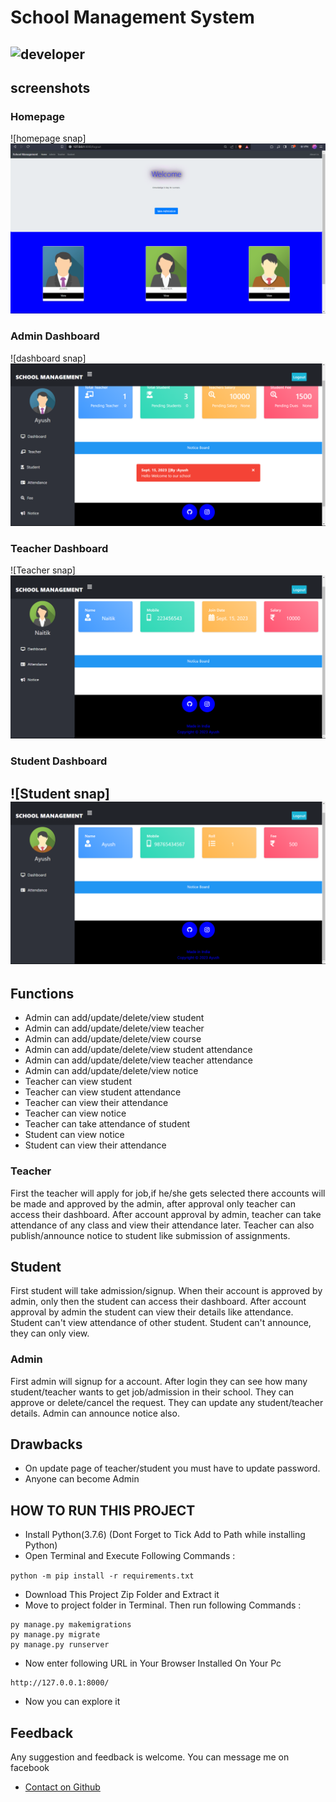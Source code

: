 # School Management System

![developer](https://img.shields.io/badge/Developed%20By%20%3A-Ayush-red)
---
## screenshots
### Homepage
![homepage snap]![Alt text](static/images/Screenshots/Home.png)
### Admin Dashboard
![dashboard snap]![Alt text](static/images/Screenshots/Admin.png)
### Teacher Dashboard
![Teacher snap]![Alt text](static/images/Screenshots/Tutor.png)
### Student Dashboard
![Student snap]![Alt text](static/images/Screenshots/Student.png)
---

## Functions

- Admin can add/update/delete/view student
- Admin can add/update/delete/view teacher
- Admin can add/update/delete/view course
- Admin can add/update/delete/view student attendance
- Admin can add/update/delete/view teacher attendance
- Admin can add/update/delete/view notice
- Teacher can view student
- Teacher can view student attendance
- Teacher can view their attendance
- Teacher can view notice
- Teacher can take attendance of student
- Student can view notice
- Student can view their attendance

### Teacher
First the teacher will apply for job,if he/she gets selected there accounts will be made and approved by the admin, after approval only teacher can access their dashboard.
After account approval by admin, teacher can take attendance of any class and view their attendance later.
Teacher can also publish/announce notice to student like submission of assignments.

## Student
First student will take admission/signup.
When their account is approved by admin, only then the student can access their dashboard.
After account approval by admin the student can view their details like attendance.
Student can't view attendance of other student.
Student can't announce, they can only view.

### Admin
First admin will signup for a account.
After login they can see how many student/teacher wants to get job/admission in their school.
They can approve or delete/cancel the request.
They can update any student/teacher details.
Admin can announce notice also.


## Drawbacks
- On update page of teacher/student you must have to update password.
- Anyone can become Admin

## HOW TO RUN THIS PROJECT
- Install Python(3.7.6) (Dont Forget to Tick Add to Path while installing Python)
- Open Terminal and Execute Following Commands :

``` python -m pip install -r requirements.txt ```


- Download This Project Zip Folder and Extract it
- Move to project folder in Terminal. Then run following Commands :
```
py manage.py makemigrations
py manage.py migrate
py manage.py runserver
```
- Now enter following URL in Your Browser Installed On Your Pc
```
http://127.0.0.1:8000/

```
- Now you can explore it

## Feedback
Any suggestion and feedback is welcome. You can message me on facebook
- [Contact on Github](https://github.com/Ayushpal11)

